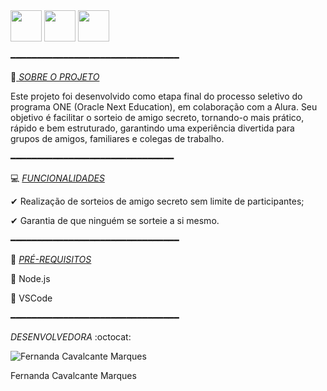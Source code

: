 <div style="display: inline">
            <img width='50' height='50' src="https://cdn.jsdelivr.net/gh/devicons/devicon@latest/icons/html5/html5-original-wordmark.svg" />
            <img width='50' height='50' src="https://cdn.jsdelivr.net/gh/devicons/devicon@latest/icons/javascript/javascript-original.svg" />
            <img width='50' height='50' src="https://cdn.jsdelivr.net/gh/devicons/devicon@latest/icons/css3/css3-original-wordmark.svg" />

  ━━━━━━━━━━━━━━━━━━━━━━━━━━━━━━━━

 💫<ins> *SOBRE O PROJETO* </ins>




Este projeto foi desenvolvido como etapa final do processo seletivo do programa ONE (Oracle Next Education), em colaboração com a Alura. Seu objetivo é facilitar o sorteio de amigo secreto, tornando-o mais prático, rápido e bem estruturado, garantindo uma experiência divertida para grupos de amigos, familiares e colegas de trabalho.

━━━━━━━━━━━━━━━━━━━━━━━━━━━━━━━

💻 <ins>*FUNCIONALIDADES*</ins>




✔ Realização de sorteios de amigo secreto sem limite de participantes;

✔ Garantia de que ninguém se sorteie a si mesmo.

━━━━━━━━━━━━━━━━━━━━━━━━━━━━━━━━

📌 <ins> *PRÉ-REQUISITOS*</ins>



🎯 Node.js

🎯 VSCode

━━━━━━━━━━━━━━━━━━━━━━━━━━━━━━━━

*DESENVOLVEDORA* :octocat:

![Fernanda Cavalcante Marques]()

Fernanda Cavalcante Marques
